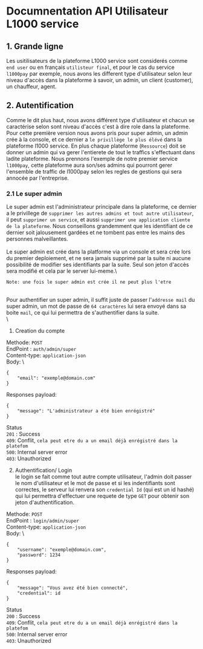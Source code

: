 # Documnentation API Utilisateur L1000 service  

## 1. Grande ligne
Les usitilisateurs de la plateforme L1000 service sont considerés comme `end user` ou en français `utilisteur final`, et pour le cas du service `l1000pay` par exemple, nous avons les different type d'utilisateur selon leur niveau d'accès dans la plateforme à savoir, un admin, un client (customer), un chauffeur, agent. 

## 2. Autentification
Comme le dit plus haut, nous avons différent type d'utilisateur et chacun se caractérise selon sont niveau d'accès c'est à dire role dans la plateforme. Pour cette première version nous avons pris pour super admin, un admin crée à la console, et ce dernier a `le privillège le plus élévé` dans la plateforme l1000 service. En plus chaque plateforme (`Ressource`) doit se donner un admin qui va gerer l'entierete de tout le traffics s'effectuant dans ladite plateforme. Nous prennons l'exemple de notre premier service `l1000pay`, cette plateforme aura son/ses admins qui pourront gerer l'ensemble de traffic de l1000pay selon les regles de gestions qui sera annocée par l'entreprise.

### 2.1 Le super admin
Le super admin est l'administrateur principale dans la plateforme, ce dernier a le privillege de `supprimer les autres admins et tout autre utilisateur`, il peut `supprimer un service`, et aussi `supprimer une application cliente de la plateforme`. Nous conseillons grandemment que les identifiant de ce dernier soit jalousement gardées et ne tombent pas entre les mains des personnes malveillantes.\
\
Le super admin est crée dans la platforme via un console et sera crée lors du premier deploiement, et ne sera jamais supprimé par la suite ni aucune possibilité de modifier ses identifiants par la suite. Seul son jeton d'accès sera modifié et cela par le server lui-meme.\\

`Note: une fois le super admin est crée il ne peut plus l'etre`

\
Pour authentifier un super admin, il suffit juste de passer l'`addresse mail` du super admin, un mot de passe de `64 caractères` lui sera envoyé dans sa boite `mail`, ce qui lui permettra de s'authentifier dans la suite. \
\
1. Creation du compte
 
Methode: `POST`\
EndPoint : `auth/admin/super`\
Content-type: `application-json`\
Body: \
```
{
    "email": "exemple@domain.com"
}
```
Responses payload: 
```
{
    "message": "L'administrateur a été bien enrégistré"
}
```

Status\
 `201` : Success\
 `409`: Conflit, `cela peut etre du a un email déjà enrégistré dans la platefom`\
 `500`: Internal server error\
 `403`: Unauthorized 

 2. Authentification/ Login\
le login se fait comme tout autre compte utilisateur, l'admin doit passer le nom d'utilisateur et le mot de passe et si les indentifiants sont correctes, le serveur lui renvera son `credential Id` (qui est un id hashé) qui lui permettra d'effectuer une requete de type `GET` pour obtenir son jeton d'authentification.

Methode: `POST`\
EndPoint : `login/admin/super`\
Content-type: `application-json`\
Body: \
```
{
    "username": "exemple@domain.com",
    "password": 1234
}
```
Responses payload: 
```
{
    "message": "Vous avez été bien connecté",
    "credential": id
}
```

Status\
 `200` : Success\
 `409`: Conflit, `cela peut etre du a un email déjà enrégistré dans la platefom`\
 `500`: Internal server error\
 `403`: Unauthorized

